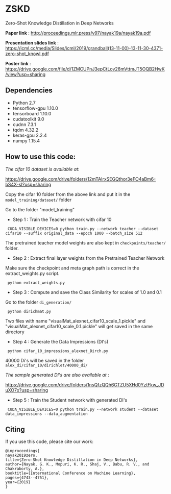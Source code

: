 # ZSKD
Zero-Shot Knowledge Distillation in Deep Networks

**Paper link** : http://proceedings.mlr.press/v97/nayak19a/nayak19a.pdf

**Presentation slides link** : https://icml.cc/media/Slides/icml/2019/grandball(13-11-00)-13-11-30-4371-zero-shot_knowl.pdf

**Poster link** : https://drive.google.com/file/d/1ZMCUPnJ3epCtLov26mVttmJT5OQB2HwK/view?usp=sharing

## Dependencies
- Python 2.7
- tensorflow-gpu 1.10.0
- tensorboard 1.10.0
- cudatoolkit 9.0
- cudnn 7.3.1
- tqdm 4.32.2
- keras-gpu 2.2.4
- numpy 1.15.4


## How to use this code:

*The cifar 10 dataset is available at*:

https://drive.google.com/drive/folders/12mTAIrxSEGQthor3eFO4aBm6-bS4X-sI?usp=sharing

Copy the cifar 10 folder from the above link and put it in the `model_training/dataset/` folder

Go to the folder "model_training"

* Step 1 : Train the Teacher network with cifar 10

```
 CUDA_VISIBLE_DEVICES=0 python train.py --network teacher --dataset cifar10 --suffix original_data --epoch 1000 --batch_size 512 
```
The pretrained teacher model weights are also kept in `checkpoints/teacher/` folder.

* Step 2 : Extract final layer weights from the Pretrained Teacher Network

Make sure the checkpoint and meta graph path is correct in the extract_weights.py script.

```
 python extract_weights.py
```

* Step 3 : Compute and save the Class Similarity for scales of 1.0 and 0.1

Go to the folder `di_generation/`

```
 python dirichmat.py
```

Two files with name "visualMat_alexnet_cifar10_scale_1.pickle" and "visualMat_alexnet_cifar10_scale_0.1.pickle" will get saved in the same directory

* Step 4 : Generate the Data Impressions (DI's)

```
 python cifar_10_impressions_alexnet_Dirch.py
```

40000 Di's will be saved in the folder `alex_di/cifar_10/dirichlet/40000_di/`

*The sample generated DI's are also available at* : 

https://drive.google.com/drive/folders/1nsQfzQQh6GTZU5XHd0YztFkw_JDuXO7x?usp=sharing 


* Step 5 : Train the Student network with generated DI's

```
 CUDA_VISIBLE_DEVICES=0 python train.py --network student --dataset data_impressions --data_augmentation
```

## Citing
If you use this code, please cite our work:

```text
@inproceedings{
nayak2019zero,
title={Zero-Shot Knowledge Distillation in Deep Networks},
author={Nayak, G. K., Mopuri, K. R., Shaj, V., Babu, R. V., and Chakraborty, A.},
booktitle={International Conference on Machine Learning},
pages={4743--4751},
year={2019}
}
```
